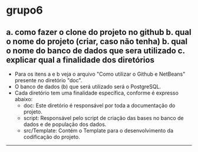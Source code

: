 # grupo6

a. como fazer o clone do projeto no github
b. qual o nome do projeto (criar, caso não tenha)
b. qual o nome do banco de dados que sera utilizado
c. explicar qual a finalidade dos diretórios
---
 - Para os itens a e b veja o arquivo "Como utilizar o Github e NetBeans" presente no diretório "doc".
 - O banco de dados (b) que será utilizado será o PostgreSQL.
 - Cada diretório tem uma finalidade específica, conforme é expresso abaixo:
      - doc: Este diretório é responsável por toda a documentação do projeto.
      - script: Responsável pelo script de criação das bases no banco de dados e de população dos dados.
      - src/Template: Contém o Template para o desenvolvimento da codificação do projeto.
---
